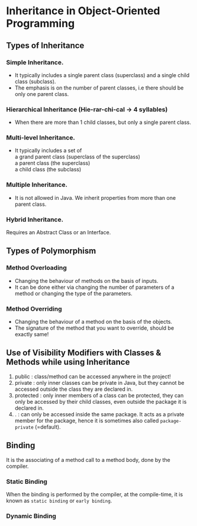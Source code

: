 # Inheritance in Object-Oriented Programming

## Types of Inheritance

### Simple Inheritance.  
- It typically includes a single parent class (superclass)
and a single child class (subclass).
- The emphasis is on the number of parent classes, i.e there should be only one parent class.

### Hierarchical Inheritance (Hie-rar-chi-cal -> 4 syllables)
- When there are more than 1 child classes, but only a single parent class.


### Multi-level Inheritance.
- It typically includes a set of  
 a grand parent class (superclass of the superclass)  
 a parent class (the superclass)  
 a child class (the subclass)

### Multiple Inheritance.
- It is not allowed in Java.
We inherit properties from more than one parent class.

### Hybrid Inheritance.
Requires an Abstract Class or an Interface.
 
## Types of Polymorphism

### Method Overloading
- Changing the behaviour of methods on the basis of inputs.
- It can be done either via changing the number of parameters of a method or changing the type of the parameters.

### Method Overriding
- Changing the behaviour of a method on the basis of the objects.
- The signature of the method that you want to override, should be exactly same!

## Use of Visibility Modifiers with Classes & Methods while using Inheritance
1. public : class/method can be accessed anywhere in the project! 
2. private : only inner classes can be private in Java, but they cannot be accessed
outside the class they are declared in.
3. protected : only inner members of a class can be protected, they can only be accessed
by their child classes, even outside the package it is declared in.
4. <default>. : can only be accessed inside the same package.
It acts as a private member for the package, hence it is sometimes also called
`package-private` (=default).

## Binding
It is the associating of a method call to a method body, done by the compiler.

### Static Binding
When the binding is performed by the compiler, at the compile-time, it is known as
`static binding` or `early binding`.

### Dynamic Binding